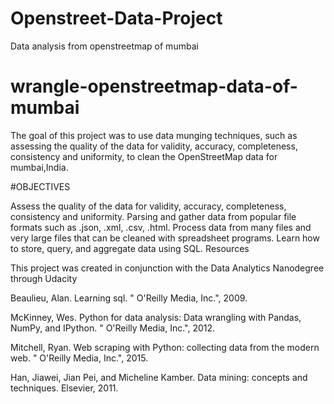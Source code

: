 # Openstreet-Data-Project
Data analysis from openstreetmap of mumbai

# wrangle-openstreetmap-data-of-mumbai

The goal of this project was to use data munging techniques, such as assessing the quality of the data for validity, accuracy, completeness, consistency and uniformity, to clean the OpenStreetMap data for mumbai,India.

#OBJECTIVES

Assess the quality of the data for validity, accuracy, completeness, consistency and uniformity.
Parsing and gather data from popular file formats such as .json, .xml, .csv, .html.
Process data from many files and very large files that can be cleaned with spreadsheet programs.
Learn how to store, query, and aggregate data using SQL.
Resources

This project was created in conjunction with the Data Analytics Nanodegree through Udacity

Beaulieu, Alan. Learning sql. " O'Reilly Media, Inc.", 2009.

McKinney, Wes. Python for data analysis: Data wrangling with Pandas, NumPy, and IPython. " O'Reilly Media, Inc.", 2012.

Mitchell, Ryan. Web scraping with Python: collecting data from the modern web. " O'Reilly Media, Inc.", 2015.

Han, Jiawei, Jian Pei, and Micheline Kamber. Data mining: concepts and techniques. Elsevier, 2011.
